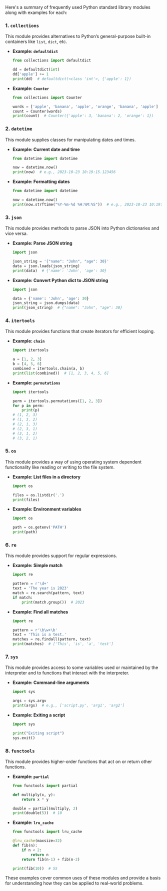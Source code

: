 Here's a summary of frequently used Python standard library modules along with examples for each:

### 1. `collections`
This module provides alternatives to Python’s general-purpose built-in containers like `list`, `dict`, etc.

- **Example: `defaultdict`**
  ```python
  from collections import defaultdict

  dd = defaultdict(int)
  dd['apple'] += 1
  print(dd)  # defaultdict(<class 'int'>, {'apple': 1})
  ```

- **Example: `Counter`**
  ```python
  from collections import Counter

  words = ['apple', 'banana', 'apple', 'orange', 'banana', 'apple']
  count = Counter(words)
  print(count)  # Counter({'apple': 3, 'banana': 2, 'orange': 1})
  ```

### 2. `datetime`
This module supplies classes for manipulating dates and times.

- **Example: Current date and time**
  ```python
  from datetime import datetime

  now = datetime.now()
  print(now)  # e.g., 2023-10-23 10:19:15.123456
  ```

- **Example: Formatting dates**
  ```python
  from datetime import datetime

  now = datetime.now()
  print(now.strftime("%Y-%m-%d %H:%M:%S"))  # e.g., 2023-10-23 10:19:15
  ```

### 3. `json`
This module provides methods to parse JSON into Python dictionaries and vice versa.

- **Example: Parse JSON string**
  ```python
  import json

  json_string = '{"name": "John", "age": 30}'
  data = json.loads(json_string)
  print(data)  # {'name': 'John', 'age': 30}
  ```

- **Example: Convert Python dict to JSON string**
  ```python
  import json

  data = {'name': 'John', 'age': 30}
  json_string = json.dumps(data)
  print(json_string)  # {"name": "John", "age": 30}
  ```

### 4. `itertools`
This module provides functions that create iterators for efficient looping.

- **Example: `chain`**
  ```python
  import itertools

  a = [1, 2, 3]
  b = [4, 5, 6]
  combined = itertools.chain(a, b)
  print(list(combined))  # [1, 2, 3, 4, 5, 6]
  ```

- **Example: `permutations`**
  ```python
  import itertools

  perm = itertools.permutations([1, 2, 3])
  for p in perm:
      print(p)
  # (1, 2, 3)
  # (1, 3, 2)
  # (2, 1, 3)
  # (2, 3, 1)
  # (3, 1, 2)
  # (3, 2, 1)
  ```

### 5. `os`
This module provides a way of using operating system dependent functionality like reading or writing to the file system.

- **Example: List files in a directory**
  ```python
  import os

  files = os.listdir('.')
  print(files)
  ```

- **Example: Environment variables**
  ```python
  import os

  path = os.getenv('PATH')
  print(path)
  ```

### 6. `re`
This module provides support for regular expressions.

- **Example: Simple match**
  ```python
  import re

  pattern = r'\d+'
  text = 'The year is 2023'
  match = re.search(pattern, text)
  if match:
      print(match.group())  # 2023
  ```

- **Example: Find all matches**
  ```python
  import re

  pattern = r'\b\w+\b'
  text = 'This is a test.'
  matches = re.findall(pattern, text)
  print(matches)  # ['This', 'is', 'a', 'test']
  ```

### 7. `sys`
This module provides access to some variables used or maintained by the interpreter and to functions that interact with the interpreter.

- **Example: Command-line arguments**
  ```python
  import sys

  args = sys.argv
  print(args)  # e.g., ['script.py', 'arg1', 'arg2']
  ```

- **Example: Exiting a script**
  ```python
  import sys

  print("Exiting script")
  sys.exit()
  ```

### 8. `functools`
This module provides higher-order functions that act on or return other functions.

- **Example: `partial`**
  ```python
  from functools import partial

  def multiply(x, y):
      return x * y

  double = partial(multiply, 2)
  print(double(5))  # 10
  ```

- **Example: `lru_cache`**
  ```python
  from functools import lru_cache

  @lru_cache(maxsize=32)
  def fib(n):
      if n < 2:
          return n
      return fib(n-1) + fib(n-2)

  print(fib(10))  # 55
  ```

These examples cover common uses of these modules and provide a basis for understanding how they can be applied to real-world problems.